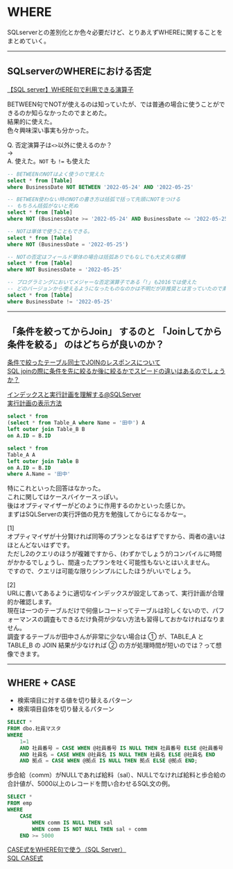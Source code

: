 # WHERE

SQLserverとの差別化とか色々必要だけど、とりあえずWHEREに関することをまとめていく。

---

## SQLserverのWHEREにおける否定

[【SQL server】WHERE句で利用できる演算子](https://ameblo.jp/beginner-shelly/entry-10826554593.html)  

BETWEEN句でNOTが使えるのは知っていたが、では普通の場合に使うことができるのか知らなかったのでまとめた。  
結果的に使えた。  
色々興味深い事実も分かった。  

Q. 否定演算子は`<>`以外に使えるのか？  
→  
A. 使えた。`NOT` も `!=` も使えた  

``` sql
-- BETWEENのNOTはよく使うので覚えた
select * from [Table]
where BusinessDate NOT BETWEEN '2022-05-24' AND '2022-05-25'

-- BETWEEN使わない時のNOTの書き方は括弧で括って先頭にNOTをつける
-- もちろん括弧がないと死ぬ
select * from [Table]
where NOT (BusinessDate >= '2022-05-24' AND BusinessDate <= '2022-05-25')

-- NOTは単体で使うこともできる。
select * from [Table]
where NOT (BusinessDate = '2022-05-25')

-- NOTの否定はフィールド単体の場合は括弧ありでもなしでも大丈夫な模様
select * from [Table]
where NOT BusinessDate = '2022-05-25'

-- プログラミングにおいてメジャーな否定演算子である「!」も2016では使えた
-- どのバージョンから使えるようになったものなのかは不明だが非推奨とは言っていたので素直に「<>」を使う
select * from [Table]
where BusinessDate != '2022-05-25'
```

---

## 「条件を絞ってからJoin」 するのと 「Joinしてから条件を絞る」 のはどちらが良いのか？

[条件で絞ったテーブル同士でJOINのレスポンスについて](https://atmarkit.itmedia.co.jp/bbs/phpBB/viewtopic.php?topic=32176&forum=26)  
[SQL joinの際に条件を先に絞るか後に絞るかでスピードの違いはあるのでしょうか？](https://teratail.com/questions/250008)  

[インデックスと実行計画を理解する@SQLServer](https://qiita.com/okuzou1/items/f710bcde64beb22cd50b)  
[実行計画の表示方法](https://use-the-index-luke.com/ja/sql/explain-plan/sql-server/getting-an-execution-plan)  

```sql : 条件を絞ってからJoin
select * from
(select * from Table_A where Name = '田中') A
left outer join Table_B B
on A.ID = B.ID
```

``` sql : Joinしてから条件を絞る
select * from
Table_A A
left outer join Table B
on A.ID = B.ID
where A.Name = '田中'
```

特にこれといった回答はなかった。  
これに関してはケースバイケースっぽい。  
後はオプティマイザーがどのように作用するのかといった感じか。  
まずはSQLServerの実行評価の見方を勉強してからになるかなー。  

[1]  
オプティマイザが十分賢ければ同等のプランとなるはずですから、両者の違いはほとんどないはずです。  
ただし2のクエリのほうが複雑ですから、(わずかでしょうが)コンパイルに時間がかかるでしょうし、間違ったプランを吐く可能性もないとはいえません。  
ですので、クエリは可能な限りシンプルにしたほうがいいでしょう。  

[2]  
URLに書いてあるように適切なインデックスが設定してあって、実行計画が合理的か確認します。  
現在は一つのテーブルだけで何億レコードってテーブルは珍しくないので、パフォーマンスの調査もできるだけ負荷が少ない方法も習得しておかなければなりません。  
調査するテーブルが田中さんが非常に少ない場合は ① が、TABLE_A と TABLE_B の JOIN 結果が少なければ ② の方が処理時間が短いのでは？って想像できます。  

---

## WHERE + CASE

- 検索項目に対する値を切り替えるパターン  
- 検索項目自体を切り替えるパターン  

``` sql
SELECT * 
FROM dbo.社員マスタ
WHERE 
    1=1
    AND 社員番号 = CASE WHEN @社員番号 IS NULL THEN 社員番号 ELSE @社員番号 END
    AND 社員名 = CASE WHEN @社員名 IS NULL THEN 社員名 ELSE @社員名 END
    AND 拠点 = CASE WHEN @拠点 IS NULL THEN 拠点 ELSE @拠点 END;
```

歩合給（comm）がNULLであれば給料（sal）、NULLでなければ給料と歩合給の合計値が、5000以上のレコードを問い合わせるSQL文の例。  

``` sql
SELECT *
FROM emp
WHERE
    CASE
        WHEN comm IS NULL THEN sal
        WHEN comm IS NOT NULL THEN sal + comm
    END >= 5000
```

[CASE式をWHERE句で使う（SQL Server）](https://www.dbsheetclient.jp/blog/?p=2211)  
[SQL CASE式](https://segakuin.com/oracle/sql/case.html)  
